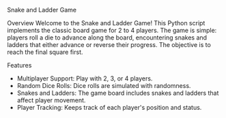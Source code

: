 Snake and Ladder Game

Overview
Welcome to the Snake and Ladder Game! This Python script implements the classic board game for 2 to 4 players. The game is simple: players roll a die to advance along the board, encountering snakes and ladders that either advance or reverse their progress. The objective is to reach the final square first.

Features
- Multiplayer Support: Play with 2, 3, or 4 players.
- Random Dice Rolls: Dice rolls are simulated with randomness.
- Snakes and Ladders: The game board includes snakes and ladders that affect player movement.
- Player Tracking: Keeps track of each player's position and status.

